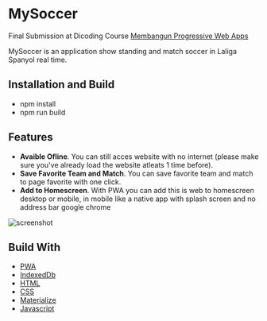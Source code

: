 # MySoccer
Final Submission at Dicoding Course [Membangun Progressive Web Apps](https://www.dicoding.com/academies/74)

MySoccer is an application show standing and match soccer in Laliga Spanyol real time.

## Installation and Build
* npm install
* npm run build

## Features
* **Avaible Ofline**. You can still acces website with no internet (please make sure you've already load the website atleats 1 time before).
* **Save Favorite Team and Match**. You can save favorite team and match to page favorite with one click.
* **Add to Homescreen**. With PWA you can add this is web to homescreen desktop or mobile, in mobile like a native app with splash screen and no address bar google chrome

![screenshot](https://user-images.githubusercontent.com/65041542/122664863-132b3900-d1ce-11eb-8bc9-5db3782bc583.png)

## Build With
* [PWA](https://web.dev/progressive-web-apps/)
* [IndexedDb](https://developers.google.com/web/ilt/pwa/working-with-indexeddb)
* [HTML](https://www.w3schools.com/html/default.asp)
* [CSS](https://www.w3schools.com/css/default.asp)
* [Materialize](https://materializecss.com/)
* [Javascript](https://www.w3schools.com/js/default.asp)


